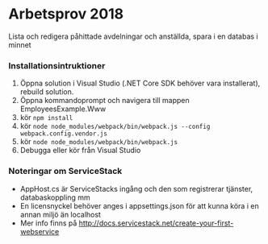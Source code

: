 # Arbetsprov 2018
Lista och redigera påhittade avdelningar och anställda, spara i en databas i minnet

### Installationsintruktioner

1. Öppna solution i Visual Studio (.NET Core SDK behöver vara installerat), rebuild solution.
2. Öppna kommandoprompt och navigera till mappen EmployeesExample.Www
3. kör `npm install`
4. kör `node node_modules/webpack/bin/webpack.js --config webpack.config.vendor.js`
5. kör `node node_modules/webpack/bin/webpack.js`
6. Debugga eller kör från Visual Studio

### Noteringar om ServiceStack

* AppHost.cs är ServiceStacks ingång och den som registrerar tjänster, databaskoppling mm
* En licensnyckel behöver anges i appsettings.json för att kunna köra i en annan miljö än localhost
* Mer info finns på http://docs.servicestack.net/create-your-first-webservice